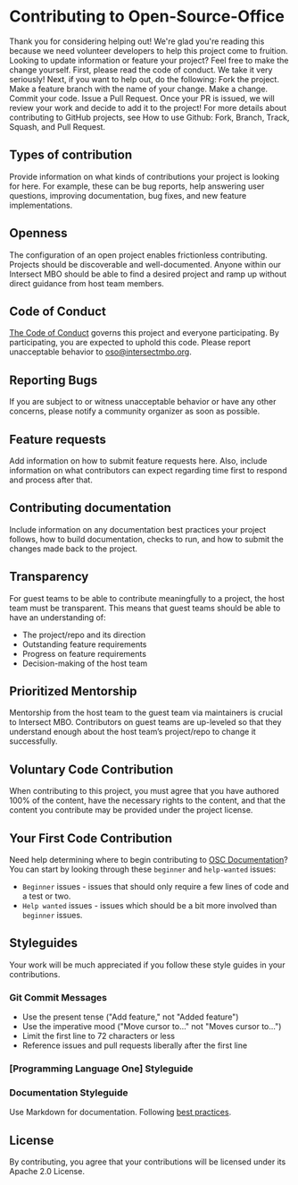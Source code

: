 # Contributing to Open-Source-Office

Thank you for considering helping out! We're glad you're reading this because we need volunteer developers to help this project come to fruition. 
Looking to update information or feature your project? Feel free to make the change yourself.
First, please read the code of conduct. We take it very seriously!
Next, if you want to help out, do the following:
Fork the project.
Make a feature branch with the name of your change.
Make a change.
Commit your code.
Issue a Pull Request.
Once your PR is issued, we will review your work and decide to add it to the project!
For more details about contributing to GitHub projects, see How to use Github: Fork, Branch, Track, Squash, and Pull Request.

## Types of contribution

Provide information on what kinds of contributions your project is looking for here. For example, these can be bug reports, help answering user questions, improving documentation, bug fixes, and new feature implementations.

## Openness

The configuration of an open project enables frictionless contributing. Projects should be discoverable and well-documented. Anyone within our Intersect MBO should be able to find a desired project and ramp up without direct guidance from host team members.

## Code of Conduct

[The Code of Conduct](https://github.com/IntersectMBO/OSC-documentation/blob/master/CODE-OF-CONDUCT.md) governs this project and everyone participating. By participating, you are expected to uphold this code. Please report unacceptable behavior to [oso@intersectmbo.org](https://github.com/IntersectMBO/committee-documentation-template/blob/main/oso@intersectmbo.org).

## Reporting Bugs

If you are subject to or witness unacceptable behavior or have any other concerns, please notify a community organizer as soon as possible.

## Feature requests

Add information on how to submit feature requests here. Also, include information on what contributors can expect regarding time first to respond and process after that.

## Contributing documentation

Include information on any documentation best practices your project follows, how to build documentation, checks to run, and how to submit the changes made back to the project.

## Transparency

For guest teams to be able to contribute meaningfully to a project, the host team must be transparent. This means that guest teams should be able to have an understanding of:

- The project/repo and its direction
- Outstanding feature requirements
- Progress on feature requirements
- Decision-making of the host team

## Prioritized Mentorship

Mentorship from the host team to the guest team via maintainers is crucial to Intersect MBO. Contributors on guest teams are up-leveled so that they understand enough about the host team’s project/repo to change it successfully.

## Voluntary Code Contribution

When contributing to this project, you must agree that you have authored 100% of the content, have the necessary rights to the content, and that the content you contribute may be provided under the project license.

## Your First Code Contribution

Need help determining where to begin contributing to [OSC Documentation](https://github.com/IntersectMBO/OSC-documentation)? You can start by looking through these `beginner` and `help-wanted` issues:

- `Beginner` issues - issues that should only require a few lines of code and a test or two.
- `Help wanted` issues - issues which should be a bit more involved than `beginner` issues.

## Styleguides

Your work will be much appreciated if you follow these style guides in your contributions.

### Git Commit Messages

- Use the present tense ("Add feature," not "Added feature")
- Use the imperative mood ("Move cursor to..." not "Moves cursor to...")
- Limit the first line to 72 characters or less
- Reference issues and pull requests liberally after the first line

### [Programming Language One] Styleguide


### Documentation Styleguide

Use Markdown for documentation.
Following [best practices](https://www.markdownguide.org/basic-syntax/).

## License

By contributing, you agree that your contributions will be licensed under its Apache 2.0 License.
